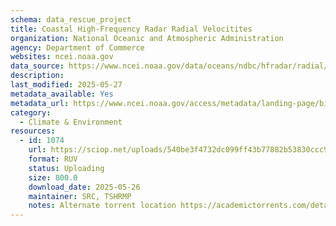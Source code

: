 ```yaml
---
schema: data_rescue_project 
title: Coastal High-Frequency Radar Radial Velocitites
organization: National Oceanic and Atmospheric Administration
agency: Department of Commerce
websites: ncei.noaa.gov
data_source: https://www.ncei.noaa.gov/data/oceans/ndbc/hfradar/radial/
description: 
last_modified: 2025-05-27
metadata_available: Yes
metadata_url: https://www.ncei.noaa.gov/access/metadata/landing-page/bin/iso?id=gov.noaa.nodcIOOS-HFRadarRadial
category:
  - Climate & Environment 
resources:
  - id: 1074
    url: https://sciop.net/uploads/540be3f4732dc099ff43b77882b53830ccc980af
    format: RUV
    status: Uploading
    size: 800.0
    download_date: 2025-05-26
    maintainer: SRC, TSHRMP
    notes: Alternate torrent location https://academictorrents.com/details/540be3f4732dc099ff43b77882b53830ccc980af
---
```

